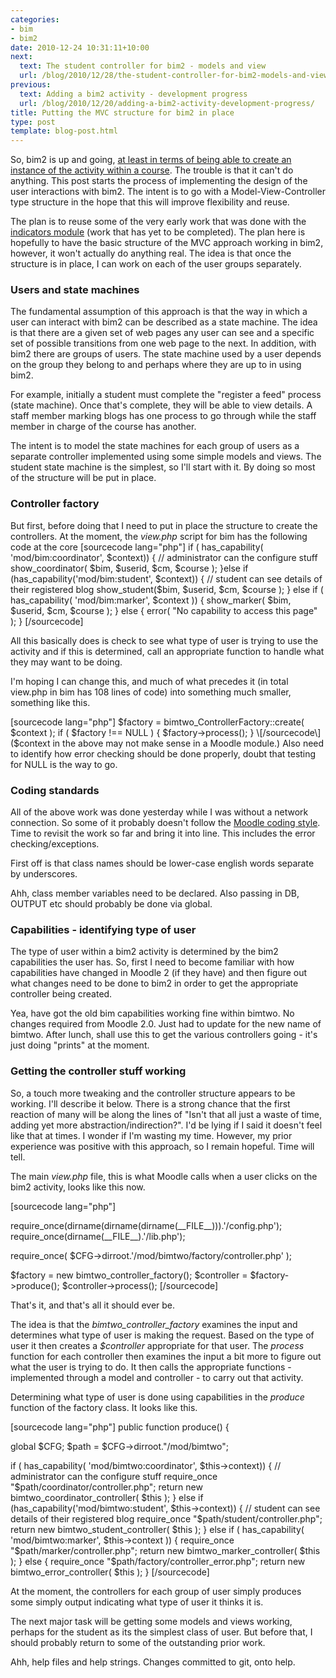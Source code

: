 ```yaml
---
categories:
- bim
- bim2
date: 2010-12-24 10:31:11+10:00
next:
  text: The student controller for bim2 - models and view
  url: /blog/2010/12/28/the-student-controller-for-bim2-models-and-view/
previous:
  text: Adding a bim2 activity - development progress
  url: /blog/2010/12/20/adding-a-bim2-activity-development-progress/
title: Putting the MVC structure for bim2 in place
type: post
template: blog-post.html
---
```

So, bim2 is up and going, [at least in terms of being able to create an instance of the activity within a course](/blog/2010/12/20/adding-a-bim2-activity-development-progress/). The trouble is that it can't do anything. This post starts the process of implementing the design of the user interactions with bim2. The intent is to go with a Model-View-Controller type structure in the hope that this will improve flexibility and reuse.

The plan is to reuse some of the very early work that was done with the [indicators module](/blog/2010/05/26/adding-multiple-visualisation-approaches-to-indicators-block/) (work that has yet to be completed). The plan here is hopefully to have the basic structure of the MVC approach working in bim2, however, it won't actually do anything real. The idea is that once the structure is in place, I can work on each of the user groups separately.

### Users and state machines

The fundamental assumption of this approach is that the way in which a user can interact with bim2 can be described as a state machine. The idea is that there are a given set of web pages any user can see and a specific set of possible transitions from one web page to the next. In addition, with bim2 there are groups of users. The state machine used by a user depends on the group they belong to and perhaps where they are up to in using bim2.

For example, initially a student must complete the "register a feed" process (state machine). Once that's complete, they will be able to view details. A staff member marking blogs has one process to go through while the staff member in charge of the course has another.

The intent is to model the state machines for each group of users as a separate controller implemented using some simple models and views. The student state machine is the simplest, so I'll start with it. By doing so most of the structure will be put in place.

### Controller factory

But first, before doing that I need to put in place the structure to create the controllers. At the moment, the _view.php_ script for bim has the following code at the core \[sourcecode lang="php"\] if ( has\_capability( 'mod/bim:coordinator', $context)) { // administrator can the configure stuff show\_coordinator( $bim, $userid, $cm, $course ); }else if (has\_capability('mod/bim:student', $context)) { // student can see details of their registered blog show\_student($bim, $userid, $cm, $course ); } else if ( has\_capability( 'mod/bim:marker', $context )) { show\_marker( $bim, $userid, $cm, $course ); } else { error( "No capability to access this page" ); } \[/sourcecode\]

All this basically does is check to see what type of user is trying to use the activity and if this is determined, call an appropriate function to handle what they may want to be doing.

I'm hoping I can change this, and much of what precedes it (in total view.php in bim has 108 lines of code) into something much smaller, something like this.

\[sourcecode lang="php"\] $factory = bimtwo\_ControllerFactory::create( $context ); if ( $factory !== NULL ) { $factory->process(); } \[/sourcecode\] ($context in the above may not make sense in a Moodle module.) Also need to identify how error checking should be done properly, doubt that testing for NULL is the way to go.

### Coding standards

All of the above work was done yesterday while I was without a network connection. So some of it probably doesn't follow the [Moodle coding style](http://docs.moodle.org/en/Development:Coding_style#Classes_2). Time to revisit the work so far and bring it into line. This includes the error checking/exceptions.

First off is that class names should be lower-case english words separate by underscores.

Ahh, class member variables need to be declared. Also passing in DB, OUTPUT etc should probably be done via global.

### Capabilities - identifying type of user

The type of user within a bim2 activity is determined by the bim2 capabilities the user has. So, first I need to become familiar with how capabilities have changed in Moodle 2 (if they have) and then figure out what changes need to be done to bim2 in order to get the appropriate controller being created.

Yea, have got the old bim capabilities working fine within bimtwo. No changes required from Moodle 2.0. Just had to update for the new name of bimtwo. After lunch, shall use this to get the various controllers going - it's just doing "prints" at the moment.

### Getting the controller stuff working

So, a touch more tweaking and the controller structure appears to be working. I'll describe it below. There is a strong chance that the first reaction of many will be along the lines of "Isn't that all just a waste of time, adding yet more abstraction/indirection?". I'd be lying if I said it doesn't feel like that at times. I wonder if I'm wasting my time. However, my prior experience was positive with this approach, so I remain hopeful. Time will tell.

The main _view.php_ file, this is what Moodle calls when a user clicks on the bim2 activity, looks like this now.

\[sourcecode lang="php"\]

require\_once(dirname(dirname(dirname(\_\_FILE\_\_))).'/config.php'); require\_once(dirname(\_\_FILE\_\_).'/lib.php');

require\_once( $CFG->dirroot.'/mod/bimtwo/factory/controller.php' );

$factory = new bimtwo\_controller\_factory(); $controller = $factory->produce(); $controller->process(); \[/sourcecode\]

That's it, and that's all it should ever be.

The idea is that the _bimtwo\_controller\_factory_ examines the input and determines what type of user is making the request. Based on the type of user it then creates a _$controller_ appropriate for that user. The _process_ function for each controller then examines the input a bit more to figure out what the user is trying to do. It then calls the appropriate functions - implemented through a model and controller - to carry out that activity.

Determining what type of user is done using capabilities in the _produce_ function of the factory class. It looks like this.

\[sourcecode lang="php"\] public function produce() {

global $CFG; $path = $CFG->dirroot."/mod/bimtwo";

if ( has\_capability( 'mod/bimtwo:coordinator', $this->context)) { // administrator can the configure stuff require\_once "$path/coordinator/controller.php"; return new bimtwo\_coordinator\_controller( $this ); } else if (has\_capability('mod/bimtwo:student', $this->context)) { // student can see details of their registered blog require\_once "$path/student/controller.php"; return new bimtwo\_student\_controller( $this ); } else if ( has\_capability( 'mod/bimtwo:marker', $this->context )) { require\_once "$path/marker/controller.php"; return new bimtwo\_marker\_controller( $this ); } else { require\_once "$path/factory/controller\_error.php"; return new bimtwo\_error\_controller( $this ); } \[/sourcecode\]

At the moment, the controllers for each group of user simply produces some simply output indicating what type of user it thinks it is.

The next major task will be getting some models and views working, perhaps for the student as its the simplest class of user. But before that, I should probably return to some of the outstanding prior work.

Ahh, help files and help strings. Changes committed to git, onto help.